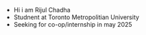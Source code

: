 - Hi i am Rijul Chadha 
- Studnent at Toronto Metropolitian University
- Seeking for co-op/internship in may 2025
